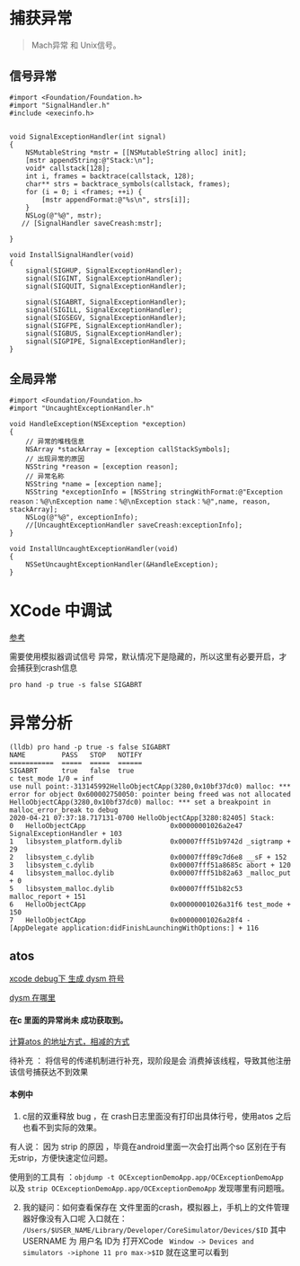 # 捕获异常
> Mach异常 和 Unix信号。
## 信号异常
```
#import <Foundation/Foundation.h>
#import "SignalHandler.h"
#include <execinfo.h>


void SignalExceptionHandler(int signal)
{
    NSMutableString *mstr = [[NSMutableString alloc] init];
    [mstr appendString:@"Stack:\n"];
    void* callstack[128];
    int i, frames = backtrace(callstack, 128);
    char** strs = backtrace_symbols(callstack, frames);
    for (i = 0; i <frames; ++i) {
        [mstr appendFormat:@"%s\n", strs[i]];
    }
    NSLog(@"%@", mstr);
   // [SignalHandler saveCreash:mstr];

}

void InstallSignalHandler(void)
{
    signal(SIGHUP, SignalExceptionHandler);
    signal(SIGINT, SignalExceptionHandler);
    signal(SIGQUIT, SignalExceptionHandler);
    
    signal(SIGABRT, SignalExceptionHandler);
    signal(SIGILL, SignalExceptionHandler);
    signal(SIGSEGV, SignalExceptionHandler);
    signal(SIGFPE, SignalExceptionHandler);
    signal(SIGBUS, SignalExceptionHandler);
    signal(SIGPIPE, SignalExceptionHandler);
}

```
## 全局异常 
```
#import <Foundation/Foundation.h>
#import "UncaughtExceptionHandler.h"

void HandleException(NSException *exception)
{
    // 异常的堆栈信息
    NSArray *stackArray = [exception callStackSymbols];
    // 出现异常的原因
    NSString *reason = [exception reason];
    // 异常名称
    NSString *name = [exception name];
    NSString *exceptionInfo = [NSString stringWithFormat:@"Exception reason：%@\nException name：%@\nException stack：%@",name, reason, stackArray];
    NSLog(@"%@", exceptionInfo);
    //[UncaughtExceptionHandler saveCreash:exceptionInfo];
}

void InstallUncaughtExceptionHandler(void)
{
    NSSetUncaughtExceptionHandler(&HandleException);
}

```

# XCode 中调试
[参考](https://blog.csdn.net/weixin_38633659/article/details/82496635)

需要使用模拟器调试信号 异常，默认情况下是隐藏的，所以这里有必要开启，才会捕获到crash信息
```
pro hand -p true -s false SIGABRT
```

# 异常分析
```
(lldb) pro hand -p true -s false SIGABRT
NAME         PASS   STOP   NOTIFY
===========  =====  =====  ======
SIGABRT      true   false  true 
c test_mode 1/0 = inf
use null point:-313145992HelloObjectCApp(3280,0x10bf37dc0) malloc: *** error for object 0x600002750050: pointer being freed was not allocated
HelloObjectCApp(3280,0x10bf37dc0) malloc: *** set a breakpoint in malloc_error_break to debug
2020-04-21 07:37:18.717131-0700 HelloObjectCApp[3280:82405] Stack:
0   HelloObjectCApp                     0x00000001026a2e47 SignalExceptionHandler + 103
1   libsystem_platform.dylib            0x00007fff51b9742d _sigtramp + 29
2   libsystem_c.dylib                   0x00007fff89c7d6e8 __sF + 152
3   libsystem_c.dylib                   0x00007fff51a8685c abort + 120
4   libsystem_malloc.dylib              0x00007fff51b82a63 _malloc_put + 0
5   libsystem_malloc.dylib              0x00007fff51b82c53 malloc_report + 151
6   HelloObjectCApp                     0x00000001026a31f6 test_mode + 150
7   HelloObjectCApp                     0x00000001026a28f4 -[AppDelegate application:didFinishLaunchingWithOptions:] + 116
```
## atos
[xcode debug下 生成 dysm 符号](https://blog.csdn.net/majiakun1/article/details/50725032)

[dysm 在哪里](https://www.jianshu.com/p/5ab21d6c0c22)

#### 在c 里面的异常尚未 成功获取到。

[计算atos 的地址方式，相减的方式](https://juejin.im/post/5cf769eb6fb9a07ea567dd9d)

待补充 ： 将信号的传递机制进行补充，现阶段是会 消费掉该线程，导致其他注册该信号捕获达不到效果


#### 本例中 
1. c层的双重释放 bug ，在 crash日志里面没有打印出具体行号，使用atos 之后也看不到实际的效果。

有人说： 因为 strip 的原因 ，毕竟在android里面一次会打出两个so 区别在于有无strip，方便快速定位问题。

使用到的工具有 ：`objdump -t OCExceptionDemoApp.app/OCExceptionDemoApp ` 以及 `strip OCExceptionDemoApp.app/OCExceptionDemoApp`  发现哪里有问题哦。


2.  我的疑问：如何查看保存在 文件里面的crash，模拟器上，手机上的文件管理器好像没有入口呢
 入口就在： `/Users/$USER_NAME/Library/Developer/CoreSimulator/Devices/$ID` 其中 USERNAME 为 用户名 ID为 打开XCode ` Window -> Devices and simulators ->iphone 11 pro max->$ID` 就在这里可以看到 
